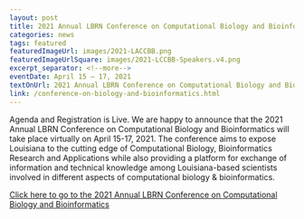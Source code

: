```yaml
---
layout: post
title: 2021 Annual LBRN Conference on Computational Biology and Bioinformatics
categories: news
tags: featured
featuredImageUrl: images/2021-LACCBB.png
featuredImageUrlSquare: images/2021-LCCBB-Speakers.v4.png
excerpt_separator: <!--more-->
eventDate: April 15 — 17, 2021
textOnUrl: 2021 Annual LBRN Conference on Computational Biology and Bioinformatics
link: /conference-on-biology-and-bioinformatics.html
---
```

<p>Agenda and Registration is Live. We are happy to announce that the 2021 Annual LBRN Conference on Computational Biology and Bioinformatics will take place virtually on April 15-17, 2021. <!--more-->The conference aims to expose Louisiana to the cutting edge of Computational Biology, Bioinformatics Research and Applications while also providing a platform for exchange of information and technical knowledge among Louisiana-based scientists involved in different aspects of computational biology & bioinformatics.</p>

<p><a class="button" href="{{ "/conference-on-biology-and-bioinformatics.html" | relative_url }}">Click here to go to the 2021 Annual LBRN Conference on Computational Biology and Bioinformatics</a></p>
